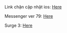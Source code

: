 Link chặn cập nhật ios: <a href="http://http://bit.ly/2BvZILr">Here</a>

Messenger ver 79: <a href="https://is.gd/h41qr8">Here</a>

Surge 3: <a href="https://is.gd/duPewC">Here</a>



